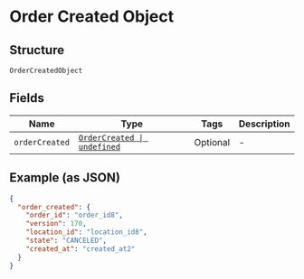 
# Order Created Object

## Structure

`OrderCreatedObject`

## Fields

| Name | Type | Tags | Description |
|  --- | --- | --- | --- |
| `orderCreated` | [`OrderCreated \| undefined`](../models/order-created.md) | Optional | - |

## Example (as JSON)

```json
{
  "order_created": {
    "order_id": "order_id8",
    "version": 170,
    "location_id": "location_id8",
    "state": "CANCELED",
    "created_at": "created_at2"
  }
}
```

